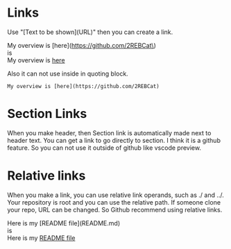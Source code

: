 # Links
Use "\[Text to be shown\]\(URL\)" then you can create a link.

My overview is \[here\]\(https://github.com/2REBCat\)\
is\
My overview is [here](https://github.com/2REBCat)

Also it can not use inside in quoting block.
```
My overview is [here](https://github.com/2REBCat)
```

# Section Links
When you make header, then Section link is automatically made next to header text. You can get a link to go directly to section. I think it is a github feature. So you can not use it outside of github like vscode preview.

# Relative links
When you make a link, you can use relative link operands, such as ./ and ../. Your repository is root and you can use the relative path. If someone clone your repo, URL can be changed. So Github recommend using relative links.

Here is my \[README file\]\(README.md\)\
is\
Here is my [README file](README.md)